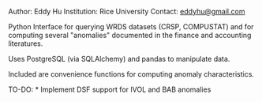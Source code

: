 Author: Eddy Hu
Institution: Rice University
Contact: eddyhu@gmail.com

Python Interface for querying WRDS datasets (CRSP, COMPUSTAT)
and for computing several "anomalies" documented in the finance
and accounting literatures.

Uses PostgreSQL (via SQLAlchemy) and pandas to manipulate data.

Included are convenience functions for computing anomaly characteristics.

TO-DO:
	* Implement DSF support for IVOL and BAB anomalies